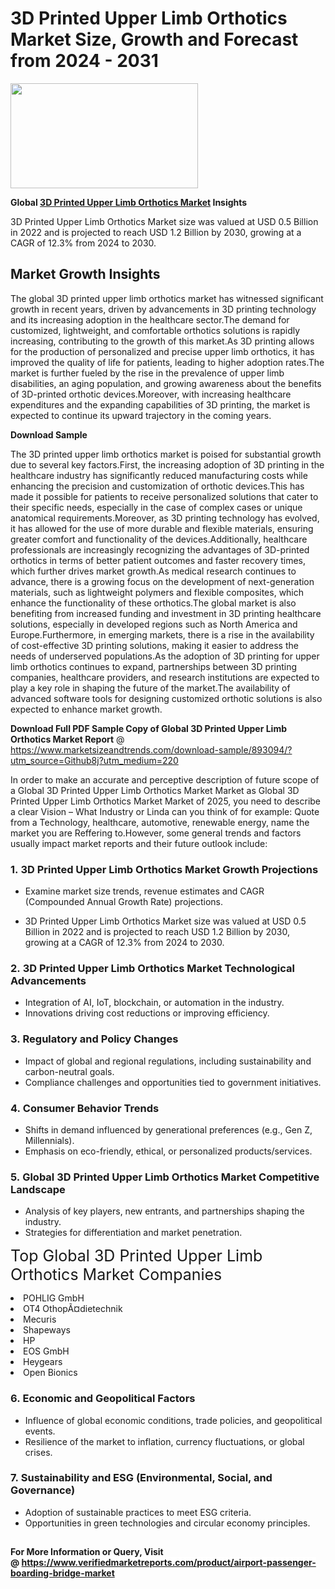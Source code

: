 <H1>3D Printed Upper Limb Orthotics Market Size, Growth and Forecast from 2024 - 2031</H1><img class="aligncenter size-medium wp-image-584254" src="https://thirdeyenews.in/wp-content/uploads/2024/09/Global-Market-Research-300x168.jpeg" alt="" width="300" height="168" /><p><strong>Global&nbsp;<a href="https://www.marketsizeandtrends.com/download-sample/893094/?utm_source=Github8j?utm_medium=220">3D Printed Upper Limb Orthotics Market</a> Insights</strong></p><p>3D Printed Upper Limb Orthotics Market size was valued at USD 0.5 Billion in 2022 and is projected to reach USD 1.2 Billion by 2030, growing at a CAGR of 12.3% from 2024 to 2030.</p><p><h2>Market Growth Insights</h2> <p>The global 3D printed upper limb orthotics market has witnessed significant growth in recent years, driven by advancements in 3D printing technology and its increasing adoption in the healthcare sector.The demand for customized, lightweight, and comfortable orthotics solutions is rapidly increasing, contributing to the growth of this market.As 3D printing allows for the production of personalized and precise upper limb orthotics, it has improved the quality of life for patients, leading to higher adoption rates.The market is further fueled by the rise in the prevalence of upper limb disabilities, an aging population, and growing awareness about the benefits of 3D-printed orthotic devices.Moreover, with increasing healthcare expenditures and the expanding capabilities of 3D printing, the market is expected to continue its upward trajectory in the coming years.</p> <p><strong>Download Sample</strong></p> <p>The 3D printed upper limb orthotics market is poised for substantial growth due to several key factors.First, the increasing adoption of 3D printing in the healthcare industry has significantly reduced manufacturing costs while enhancing the precision and customization of orthotic devices.This has made it possible for patients to receive personalized solutions that cater to their specific needs, especially in the case of complex cases or unique anatomical requirements.Moreover, as 3D printing technology has evolved, it has allowed for the use of more durable and flexible materials, ensuring greater comfort and functionality of the devices.Additionally, healthcare professionals are increasingly recognizing the advantages of 3D-printed orthotics in terms of better patient outcomes and faster recovery times, which further drives market growth.As medical research continues to advance, there is a growing focus on the development of next-generation materials, such as lightweight polymers and flexible composites, which enhance the functionality of these orthotics.The global market is also benefiting from increased funding and investment in 3D printing healthcare solutions, especially in developed regions such as North America and Europe.Furthermore, in emerging markets, there is a rise in the availability of cost-effective 3D printing solutions, making it easier to address the needs of underserved populations.As the adoption of 3D printing for upper limb orthotics continues to expand, partnerships between 3D printing companies, healthcare providers, and research institutions are expected to play a key role in shaping the future of the market.The availability of advanced software tools for designing customized orthotic solutions is also expected to enhance market growth.</p> <p><span class=""><strong>Download Full PDF Sample Copy of Global 3D Printed Upper Limb Orthotics Market Report</strong> @ <a href="https://www.marketsizeandtrends.com/download-sample/893094/?utm_source=Github8j?utm_medium=220" target="_blank">https://www.marketsizeandtrends.com/download-sample/893094/?utm_source=Github8j?utm_medium=220</a></span></p><p>In order to make an accurate and perceptive description of future scope of a Global&nbsp;3D Printed Upper Limb Orthotics Market Market as Global&nbsp;3D Printed Upper Limb Orthotics Market Market of 2025, you need to describe a clear Vision &ndash; What Industry or Linda can you think of for example: Quote from a Technology, healthcare, automotive, renewable energy, name the market you are Reffering to.However, some general trends and factors usually impact market reports and their future outlook include:</p><h3>1.&nbsp;<strong>3D Printed Upper Limb Orthotics Market Growth Projections</strong></h3><ul><li>Examine market size trends, revenue estimates and CAGR (Compounded Annual Growth Rate) projections.</li><li><p>3D Printed Upper Limb Orthotics Market size was valued at USD 0.5 Billion in 2022 and is projected to reach USD 1.2 Billion by 2030, growing at a CAGR of 12.3% from 2024 to 2030.</p></li></ul><h3>2.&nbsp;<strong>3D Printed Upper Limb Orthotics Market Technological Advancements</strong></h3><ul><li>Integration of AI, IoT, blockchain, or automation in the industry.</li><li>Innovations driving cost reductions or improving efficiency.</li></ul><h3>3.&nbsp;<strong>Regulatory and Policy Changes</strong></h3><ul><li>Impact of global and regional regulations, including sustainability and carbon-neutral goals.</li><li>Compliance challenges and opportunities tied to government initiatives.</li></ul><h3>4.&nbsp;<strong>Consumer Behavior Trends</strong></h3><ul><li>Shifts in demand influenced by generational preferences (e.g., Gen Z, Millennials).</li><li>Emphasis on eco-friendly, ethical, or personalized products/services.</li></ul><h3>5.&nbsp;<strong>Global 3D Printed Upper Limb Orthotics Market Competitive Landscape</strong></h3><ul><li>Analysis of key players, new entrants, and partnerships shaping the industry.</li><li>Strategies for differentiation and market penetration.</li></ul><p data-pm-slice="1 1 []"><span style="color: inherit; font-family: inherit; font-size: 25px;">Top Global 3D Printed Upper Limb Orthotics Market Companies</span></p><div class="" data-test-id=""><p><li>POHLIG GmbH</li><li> OT4 OthopÃ¤dietechnik</li><li> Mecuris</li><li> Shapeways</li><li> HP</li><li> EOS GmbH</li><li> Heygears</li><li> Open Bionics</li></p></div><h3>6.&nbsp;<strong>Economic and Geopolitical Factors</strong></h3><ul><li>Influence of global economic conditions, trade policies, and geopolitical events.</li><li>Resilience of the market to inflation, currency fluctuations, or global crises.</li></ul><h3>7.&nbsp;<strong>Sustainability and ESG (Environmental, Social, and Governance)</strong></h3><ul><li>Adoption of sustainable practices to meet ESG criteria.</li><li>Opportunities in green technologies and circular economy principles.</li></ul><h2><strong style="font-size: 14px;">For More Information or Query, Visit @&nbsp;</strong><a style="background-color: #ffffff; font-size: 14px;" href="https://www.marketsizeandtrends.com/report/3d-printed-upper-limb-orthotics-market/" target="_blank">https://www.verifiedmarketreports.com/product/airport-passenger-boarding-bridge-market</a></h2>